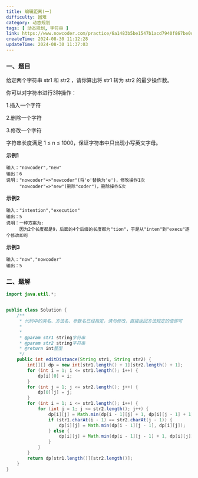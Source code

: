 ```yaml
---
title: 编辑距离(一)
difficulty: 困难
category: 动态规划
tags: [ 动态规划, 字符串 ]
link: https://www.nowcoder.com/practice/6a1483b5be1547b1acd7940f867be0da
createTime: 2024-08-30 11:12:28
updateTime: 2024-08-30 11:37:03
---
```


### 一、题目

给定两个字符串 str1 和 str2 ，请你算出将 str1 转为 str2 的最少操作数。

你可以对字符串进行3种操作：

1.插入一个字符

2.删除一个字符

3.修改一个字符

字符串长度满足 1 ≤ n ≤ 1000，保证字符串中只出现小写英文字母。

**示例1**

```
输入："nowcoder","new"
输出：6
说明："nowcoder"=>"newcoder"(将'o'替换为'e')，修改操作1次
     "nowcoder"=>"new"(删除"coder")，删除操作5次
```

**示例2**

```
输入："intention","execution"
输出：5
说明：一种方案为:
     因为2个长度都是9，后面的4个后缀的长度都为"tion"，于是从"inten"到"execu"逐个修改即可
```

**示例3**

```
输入："now","nowcoder"
输出：5
```

### 二、题解

```java
import java.util.*;


public class Solution {
    /**
     * 代码中的类名、方法名、参数名已经指定，请勿修改，直接返回方法规定的值即可
     *
     *
     * @param str1 string字符串
     * @param str2 string字符串
     * @return int整型
     */
    public int editDistance(String str1, String str2) {
        int[][] dp = new int[str1.length() + 1][str2.length() + 1];
        for (int i = 1; i <= str1.length(); i++) {
            dp[i][0] = i;
        }
        for (int j = 1; j <= str2.length(); j++) {
            dp[0][j] = j;
        }
        for (int i = 1; i <= str1.length(); i++) {
            for (int j = 1; j <= str2.length(); j++) {
                dp[i][j] = Math.min(dp[i - 1][j] + 1, dp[i][j - 1] + 1);
                if (str1.charAt(i - 1) == str2.charAt(j - 1)) {
                    dp[i][j] = Math.min(dp[i - 1][j - 1], dp[i][j]);
                } else {
                    dp[i][j] = Math.min(dp[i - 1][j - 1] + 1, dp[i][j]);
                }
            }
        }
        return dp[str1.length()][str2.length()];
    }
}
```